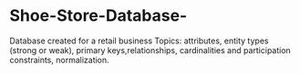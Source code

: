 # Shoe-Store-Database-
Database created for a retail business
Topics: attributes, entity types (strong or weak), primary keys,relationships, cardinalities and participation constraints, normalization.
